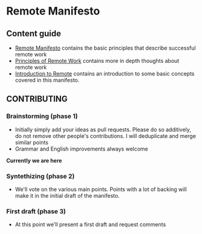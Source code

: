 # Remote Manifesto

## Content guide

* [Remote Manifesto](./manifesto.en.md) contains the basic principles that describe successful remote work
* [Principles of Remote Work](./principles.en.md) contains more in depth thoughts about remote work
* [Introduction to Remote](./intro.en.md) contains an introduction to some basic concepts covered in this manifesto.

## CONTRIBUTING

### Brainstorming (phase 1)

* Initially simply add your ideas as pull requests. Please do so additively, do not remove other people's contributions. I will deduplicate and merge similar points
* Grammar and English improvements always welcome

**Currently we are here**

### Syntethizing (phase 2)

* We'll vote on the various main points. Points with a lot of backing will make it in the initial draft of the manifesto.

### First draft (phase 3)

* At this point we'll present a first draft and request comments


